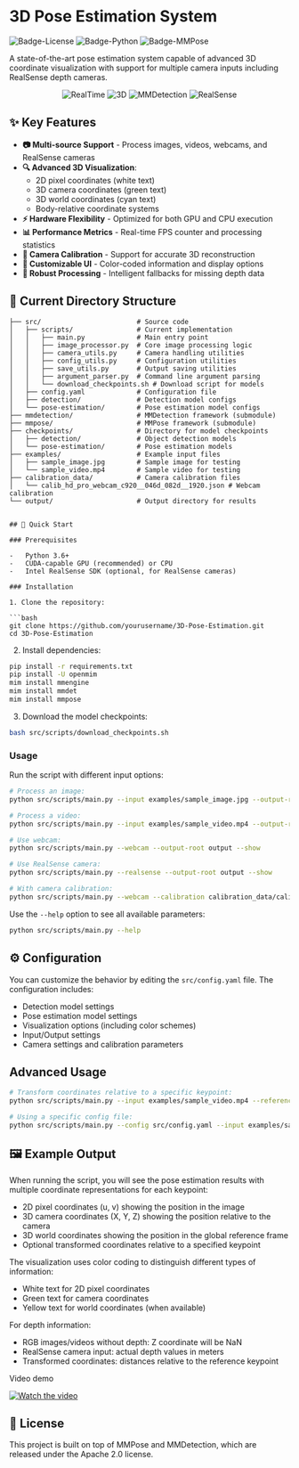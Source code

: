 # 3D Pose Estimation System 

![Badge-License](https://img.shields.io/badge/License-Apache%202.0-blue.svg)
![Badge-Python](https://img.shields.io/badge/Python-3.8+-blue)
![Badge-MMPose](https://img.shields.io/badge/Framework-MMPose-green)

A state-of-the-art pose estimation system capable of advanced 3D coordinate visualization with support for multiple camera inputs including RealSense depth cameras.

<p align="center">
  <img src="https://img.shields.io/badge/RealTime-Enabled-success" alt="RealTime">
  <img src="https://img.shields.io/badge/3D_Coordinates-Supported-success" alt="3D">
  <img src="https://img.shields.io/badge/MMDetection-Integrated-informational" alt="MMDetection">
  <img src="https://img.shields.io/badge/RealSense-Compatible-blue" alt="RealSense">
</p>

## ✨ Key Features

-   **📷 Multi-source Support** - Process images, videos, webcams, and RealSense cameras
-   **🔍 Advanced 3D Visualization**:
    -   2D pixel coordinates (white text)
    -   3D camera coordinates (green text)
    -   3D world coordinates (cyan text)
    -   Body-relative coordinate systems
-   **⚡ Hardware Flexibility** - Optimized for both GPU and CPU execution
-   **📊 Performance Metrics** - Real-time FPS counter and processing statistics
-   **📏 Camera Calibration** - Support for accurate 3D reconstruction
-   **🎨 Customizable UI** - Color-coded information and display options
-   **💪 Robust Processing** - Intelligent fallbacks for missing depth data

## 📁 Current Directory Structure

````
├── src/                        # Source code
│   ├── scripts/                # Current implementation
│   │   ├── main.py             # Main entry point
│   │   ├── image_processor.py  # Core image processing logic
│   │   ├── camera_utils.py     # Camera handling utilities
│   │   ├── config_utils.py     # Configuration utilities
│   │   ├── save_utils.py       # Output saving utilities
│   │   ├── argument_parser.py  # Command line argument parsing
│   │   └── download_checkpoints.sh # Download script for models
│   ├── config.yaml             # Configuration file
│   ├── detection/              # Detection model configs
│   └── pose-estimation/        # Pose estimation model configs
├── mmdetection/                # MMDetection framework (submodule)
├── mmpose/                     # MMPose framework (submodule)
├── checkpoints/                # Directory for model checkpoints
│   ├── detection/              # Object detection models
│   └── pose-estimation/        # Pose estimation models
├── examples/                   # Example input files
│   ├── sample_image.jpg        # Sample image for testing
│   └── sample_video.mp4        # Sample video for testing
├── calibration_data/           # Camera calibration files
│   └── calib_hd_pro_webcam_c920__046d_082d__1920.json # Webcam calibration
└── output/                     # Output directory for results


## 🚀 Quick Start

### Prerequisites

-   Python 3.6+
-   CUDA-capable GPU (recommended) or CPU
-   Intel RealSense SDK (optional, for RealSense cameras)

### Installation

1. Clone the repository:

```bash
git clone https://github.com/yourusername/3D-Pose-Estimation.git
cd 3D-Pose-Estimation
````

2. Install dependencies:

```bash
pip install -r requirements.txt
pip install -U openmim
mim install mmengine
mim install mmdet
mim install mmpose
```

3. Download the model checkpoints:

```bash
bash src/scripts/download_checkpoints.sh
```

### Usage

Run the script with different input options:

```bash
# Process an image:
python src/scripts/main.py --input examples/sample_image.jpg --output-root output --show

# Process a video:
python src/scripts/main.py --input examples/sample_video.mp4 --output-root output --show

# Use webcam:
python src/scripts/main.py --webcam --output-root output --show

# Use RealSense camera:
python src/scripts/main.py --realsense --output-root output --show

# With camera calibration:
python src/scripts/main.py --webcam --calibration calibration_data/calib_hd_pro_webcam_c920__046d_082d__1920.json --output-root output --show
```

Use the `--help` option to see all available parameters:

```bash
python src/scripts/main.py --help
```

## ⚙️ Configuration

You can customize the behavior by editing the `src/config.yaml` file. The configuration includes:

-   Detection model settings
-   Pose estimation model settings
-   Visualization options (including color schemes)
-   Input/Output settings
-   Camera settings and calibration parameters

## Advanced Usage

```bash
# Transform coordinates relative to a specific keypoint:
python src/scripts/main.py --input examples/sample_video.mp4 --reference-keypoint 0

# Using a specific config file:
python src/scripts/main.py --config src/config.yaml --input examples/sample_image.jpg
```

## 🖼️ Example Output

When running the script, you will see the pose estimation results with multiple coordinate representations for each keypoint:

-   2D pixel coordinates (u, v) showing the position in the image
-   3D camera coordinates (X, Y, Z) showing the position relative to the camera
-   3D world coordinates showing the position in the global reference frame
-   Optional transformed coordinates relative to a specified keypoint

The visualization uses color coding to distinguish different types of information:

-   White text for 2D pixel coordinates
-   Green text for camera coordinates
-   Yellow text for world coordinates (when available)

For depth information:

-   RGB images/videos without depth: Z coordinate will be NaN
-   RealSense camera input: actual depth values in meters
-   Transformed coordinates: distances relative to the reference keypoint

Video demo

[![Watch the video](https://i.sstatic.net/Vp2cE.png)](https://github.com/hiimmuc/3D-Pose-Estimation/blob/master/output/realsense_test.mp4)

## 📄 License

This project is built on top of MMPose and MMDetection, which are released under the Apache 2.0 license.
